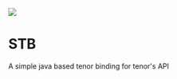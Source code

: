 [![](https://jitpack.io/v/Hanro50/STB.svg)](https://jitpack.io/#Hanro50/STB)

# STB
A simple java based tenor binding for tenor's API 
